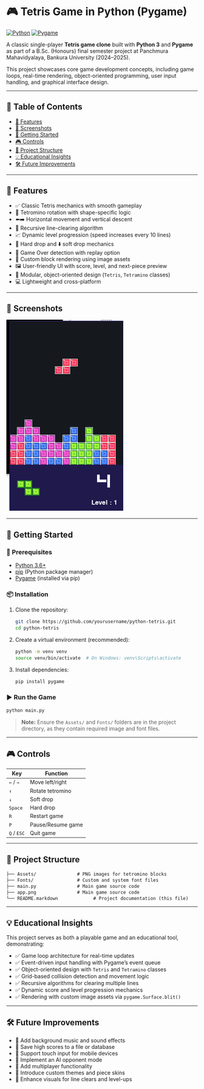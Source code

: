 # 🎮 Tetris Game in Python (Pygame)

[![Python](https://img.shields.io/badge/Python-3.6+-3776AB?logo=python)](https://www.python.org)
[![Pygame](https://img.shields.io/badge/Pygame-2.0+-00cc00)](https://www.pygame.org)

A classic single-player **Tetris game clone** built with **Python 3** and **Pygame** as part of a B.Sc. (Honours) final semester project at Panchmura Mahavidyalaya, Bankura University (2024–2025).  

This project showcases core game development concepts, including game loops, real-time rendering, object-oriented programming, user input handling, and graphical interface design.

---

## 📌 Table of Contents

- [🧩 Features](#-features)
- [📸 Screenshots](#-screenshots)
- [🚀 Getting Started](#-getting-started)
- [🎮 Controls](#-controls)
- [📁 Project Structure](#-project-structure)
- [💡 Educational Insights](#-educational-insights)
- [🛠️ Future Improvements](#-future-improvements)

---

## 🧩 Features

- ✅ Classic Tetris mechanics with smooth gameplay  
- 🔄 Tetromino rotation with shape-specific logic  
- ⬅️➡️ Horizontal movement and vertical descent  
- 🧠 Recursive line-clearing algorithm  
- 📈 Dynamic level progression (speed increases every 10 lines)  
- 🔽 Hard drop and ⬇️ soft drop mechanics  
- 🛑 Game Over detection with replay option  
- 🎨 Custom block rendering using image assets  
- 🖼️ User-friendly UI with score, level, and next-piece preview  
- 🧱 Modular, object-oriented design (`Tetris`, `Tetramino` classes)  
- 💻 Lightweight and cross-platform  

---

## 📸 Screenshots

![App Screen](app.png)

---

## 🚀 Getting Started

### 🔧 Prerequisites

- [Python 3.6+](https://www.python.org/downloads/)  
- [pip](https://pip.pypa.io/en/stable/installation/) (Python package manager)  
- [Pygame](https://www.pygame.org) (installed via pip)

### 📦 Installation

1. Clone the repository:
   ```bash
   git clone https://github.com/yourusername/python-tetris.git
   cd python-tetris
   ```

2. Create a virtual environment (recommended):
   ```bash
   python -m venv venv
   source venv/bin/activate  # On Windows: venv\Scripts\activate
   ```

3. Install dependencies:
   ```bash
   pip install pygame
   ```

### ▶️ Run the Game

```bash
python main.py
```

> **Note:** Ensure the `Assets/` and `Fonts/` folders are in the project directory, as they contain required image and font files.

---

## 🎮 Controls

| Key         | Function          |
|-------------|-------------------|
| `←` / `→`   | Move left/right   |
| `↑`         | Rotate tetromino  |
| `↓`         | Soft drop         |
| `Space`     | Hard drop         |
| `R`         | Restart game      |
| `P`         | Pause/Resume game |
| `Q` / `ESC` | Quit game         |

---

## 📁 Project Structure

```
├── Assets/               # PNG images for tetromino blocks
├── Fonts/                # Custom and system font files
├── main.py               # Main game source code
├── app.png               # Main game source code
└── README.markdown             # Project documentation (this file)
```

---

## 💡 Educational Insights

This project serves as both a playable game and an educational tool, demonstrating:

- ✅ Game loop architecture for real-time updates  
- ✅ Event-driven input handling with Pygame’s event queue  
- ✅ Object-oriented design with `Tetris` and `Tetramino` classes  
- ✅ Grid-based collision detection and movement logic  
- ✅ Recursive algorithms for clearing multiple lines  
- ✅ Dynamic score and level progression mechanics  
- ✅ Rendering with custom image assets via `pygame.Surface.blit()`  

---

## 🛠️ Future Improvements

- 🎵 Add background music and sound effects  
- 📜 Save high scores to a file or database  
- 📱 Support touch input for mobile devices  
- 🧠 Implement an AI opponent mode  
- 👥 Add multiplayer functionality  
- 🌈 Introduce custom themes and piece skins  
- 🌟 Enhance visuals for line clears and level-ups  
